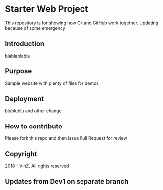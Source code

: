 # Starter Web Project

This repository is for showing how Git and GitHub work together.
Updating because of some emergency

## Introduction

blablablabla

## Purpose

Sample website with plenty of files for demos

## Deployment

blublublu and other change

## How to contribute

Please fork this repo and then issue Pull Request for review

## Copyright

2018 - VinZ. All rights reserved

## Updates from Dev1 on separate branch
